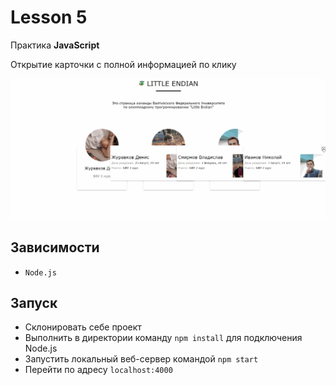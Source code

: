 # Lesson 5
Практика **JavaScript**

Открытие карточки с полной информацией по клику

![alt text](screenshot.gif "Скриншот")

## Зависимости
* `Node.js`

## Запуск
* Склонировать себе проект
* Выполнить в директории команду `npm install` для подключения Node.js
* Запустить локальный веб-сервер командой `npm start`
* Перейти по адресу `localhost:4000`
